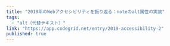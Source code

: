 ```yaml
---
title: "2019年のWebアクセシビリティを振り返る：noteのalt属性の実装"
tags:
  - "alt（代替テキスト）"
link: "https://app.codegrid.net/entry/2019-accessibility-2"
published: true
---
```

